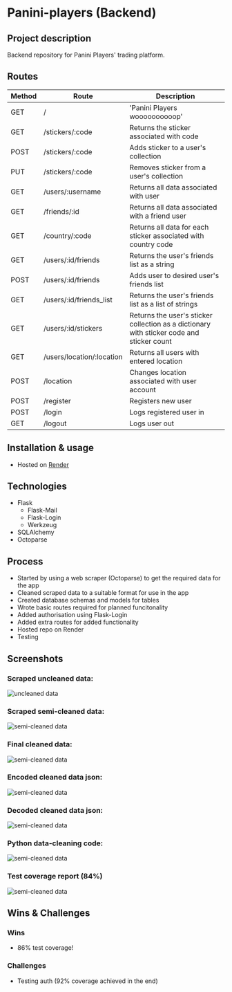 # Panini-players (Backend)
## Project description
Backend repository for Panini Players' trading platform.
## Routes
| Method | Route | Description |
| ------ | ----- | ----------- |
| GET | / | 'Panini Players woooooooooop' |
| GET | /stickers/:code | Returns the sticker associated with code |
| POST | /stickers/:code | Adds sticker to a user's collection |
| PUT | /stickers/:code | Removes sticker from a user's collection |
| GET | /users/:username | Returns all data associated with user |
| GET | /friends/:id | Returns all data associated with a friend user |
| GET | /country/:code | Returns all data for each sticker associated with country code |
| GET | /users/:id/friends | Returns the user's friends list as a string |
| POST | /users/:id/friends | Adds user to desired user's friends list |
| GET | /users/:id/friends_list | Returns the user's friends list as a list of strings |
| GET | /users/:id/stickers | Returns the user's sticker collection as a dictionary with sticker code and sticker count |
| GET | /users/location/:location | Returns all users with entered location |
| POST | /location | Changes location associated with user account |
| POST | /register | Registers new user |
| POST | /login | Logs registered user in |
| GET | /logout | Logs user out |
## Installation & usage
- Hosted on [Render](https://panini-players-backend.onrender.com/)
## Technologies
- Flask
    - Flask-Mail
    - Flask-Login
    - Werkzeug
- SQLAlchemy
- Octoparse
## Process
- Started by using a web scraper (Octoparse) to get the required data for the app
- Cleaned scraped data to a suitable format for use in the app
- Created database schemas and models for tables
- Wrote basic routes required for planned funcitonality 
- Added authorisation using Flask-Login
- Added extra routes for added functionality 
- Hosted repo on Render
- Testing
## Screenshots
### Scraped uncleaned data:

![uncleaned data](/images/uncleaned_data1.png)

### Scraped semi-cleaned data:

![semi-cleaned data](/images/cleaning_data_1.png)

### Final cleaned data:

![semi-cleaned data](/images/final_cleaned_data.png)

### Encoded cleaned data json:

![semi-cleaned data](/images/encoded_cleaned_data.png)

### Decoded cleaned data json:

![semi-cleaned data](/images/decoded_cleaned_data.png)

### Python data-cleaning code:

![semi-cleaned data](/images/data_cleaning_code.png)

### Test coverage report (84%)

![semi-cleaned data](/images/backend_cov_report.png)

## Wins & Challenges
### Wins
- 86% test coverage!
### Challenges
- Testing auth (92% coverage achieved in the end)
